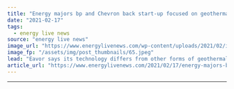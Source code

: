 ```yaml
---
title: "Energy majors bp and Chevron back start-up focused on geothermal energy"
date: "2021-02-17"
tags: 
  - energy live news
source: "energy live news"
image_url: "https://www.energylivenews.com/wp-content/uploads/2021/02/im-299368.jpeg"
image_fp: "/assets/img/post_thumbnails/65.jpeg"
lead: "Eavor says its technology differs from other forms of geothermal in that it is a scalable ‘go anywhere’ solution, harvesting geothermal heat to generate dispatchable power with zero emissions"
article_url: "https://www.energylivenews.com/2021/02/17/energy-majors-bp-and-chevron-back-start-up-focused-on-geothermal-energy/"
---
```


---
